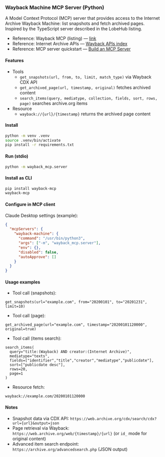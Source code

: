 ### Wayback Machine MCP Server (Python)

A Model Context Protocol (MCP) server that provides access to the Internet Archive Wayback Machine: list snapshots and fetch archived pages. Inspired by the TypeScript server described in the LobeHub listing.

- Reference: Wayback MCP (listing) — [link](https://lobehub.com/mcp/cyreslab-ai-wayback-mcp-server)
- Reference: Internet Archive APIs — [Wayback APIs index](https://archive.org/developers/index-apis.html)
- Reference: MCP server quickstart — [Build an MCP Server](https://modelcontextprotocol.io/quickstart/server)

#### Features
- Tools
  - `get_snapshots(url, from, to, limit, match_type)` via Wayback CDX API
  - `get_archived_page(url, timestamp, original)` fetches archived content
  - `search_items(query, mediatype, collection, fields, sort, rows, page)` searches archive.org items
- Resource
  - `wayback://{url}/{timestamp}` returns the archived page content

#### Install
```bash
python -m venv .venv
source .venv/bin/activate
pip install -r requirements.txt
```

#### Run (stdio)
```bash
python -m wayback_mcp.server
```
#### Install as CLI
```bash
pip install wayback-mcp
wayback-mcp
```


#### Configure in MCP client
Claude Desktop settings (example):
```json
{
  "mcpServers": {
    "wayback-machine": {
      "command": "/usr/bin/python3",
      "args": ["-m", "wayback_mcp.server"],
      "env": {},
      "disabled": false,
      "autoApprove": []
    }
  }
}
```

#### Usage examples
- Tool call (snapshots):
```
get_snapshots(url="example.com", from="20200101", to="20201231", limit=10)
```
- Tool call (page):
```
get_archived_page(url="example.com", timestamp="20200101120000", original=true)
```
- Tool call (items search):
```
search_items(
  query="title:(Wayback) AND creator:(Internet Archive)",
  mediatype="texts",
  fields=["identifier","title","creator","mediatype","publicdate"],
  sort=["publicdate desc"],
  rows=20,
  page=1
)
```
- Resource fetch:
```
wayback://example.com/20200101120000
```

#### Notes
- Snapshot data via CDX API: `https://web.archive.org/cdx/search/cdx?url={url}&output=json`
- Page retrieval via Wayback: `https://web.archive.org/web/{timestamp}/{url}` (or `id_` mode for original content)
- Advanced item search endpoint: `https://archive.org/advancedsearch.php` (JSON output)
